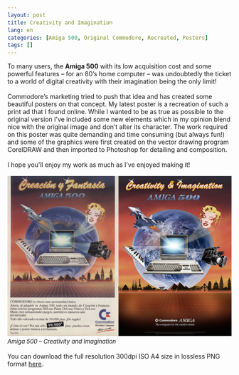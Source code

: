 ```yaml
---
layout: post
title: Creativity and Imagination
lang: en
categories: [Amiga 500, Original Commodore, Recreated, Posters]
tags: []
---
```

To many users, the **Amiga 500** with its low acquisition cost and some powerful features – for an 80’s home computer – was undoubtedly the ticket to a world of digital creativity with their imagination being the only limit!
<br><br>
Commodore’s marketing tried to push that idea and has created some beautiful posters on that concept. My latest poster is a recreation of such a print ad that I found online. While I wanted to be as true as possible to the original version I’ve included some new elements which in my opinion blend nice with the original image and don’t alter its character. The work required on this poster was quite demanding and time consuming (but always fun!) and some of the graphics were first created on the vector drawing program CorelDRAW and then imported to Photoshop for detailing and composition.
<br><br>
I hope you’ll enjoy my work as much as I’ve enjoyed making it!
<br><br>
<img src="\assets\img\post_previews\23-amiga500_crerativity_and_imagination.jpg">
<br>
<span style="font-size:small; font-style: italic">Amiga 500 – Creativity and Imagination</span>
<br><br>
You can download the full resolution 300dpi ISO A4 size in lossless PNG format <a href="https://app.box.com/s/m54qynkdxdbjq4vvlpn6l1t9iv8bw5ke" target="_blank">here</a>.